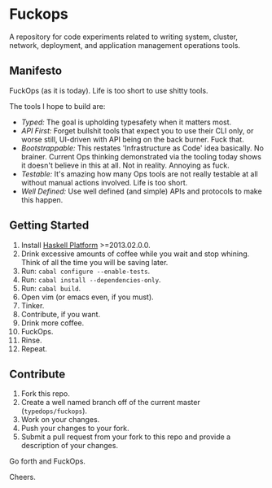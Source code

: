 # Fuckops

A repository for code experiments related to writing system, cluster, network,
deployment, and application management operations tools.

## Manifesto

FuckOps (as it is today). Life is too short to use shitty tools.

The tools I hope to build are:
* *Typed:* The goal is upholding typesafety when it matters most.
* *API First:* Forget bullshit tools that expect you to use their CLI only, or
  worse still, UI-driven with API being on the back burner. Fuck that.
* *Bootstrappable:* This restates 'Infrastructure as Code' idea basically. No
  brainer. Current Ops thinking demonstrated via the tooling today shows it
  doesn't believe in this at all. Not in reality. Annoying as fuck.
* *Testable:* It's amazing how many Ops tools are not really testable at all
  without manual actions involved. Life is too short.
* *Well Defined:* Use well defined (and simple) APIs and protocols to make
  this happen.

## Getting Started

1.  Install [Haskell Platform](http://www.haskell.org/platform/) &gt;=2013.02.0.0.
2.  Drink excessive amounts of coffee while you wait and stop whining. Think of
    all the time you will be saving later.
3.  Run: `cabal configure --enable-tests`.
4.  Run: `cabal install --dependencies-only`.
5.  Run: `cabal build`.
6.  Open vim (or emacs even, if you must).
7.  Tinker.
8.  Contribute, if you want.
9.  Drink more coffee.
10. FuckOps.
11. Rinse.
12. Repeat.

## Contribute

1. Fork this repo.
2. Create a well named branch off of the current master (`typedops/fuckops`).
3. Work on your changes.
4. Push your changes to your fork.
5. Submit a pull request from your fork to this repo and provide a description of your changes.

Go forth and FuckOps.

Cheers.
